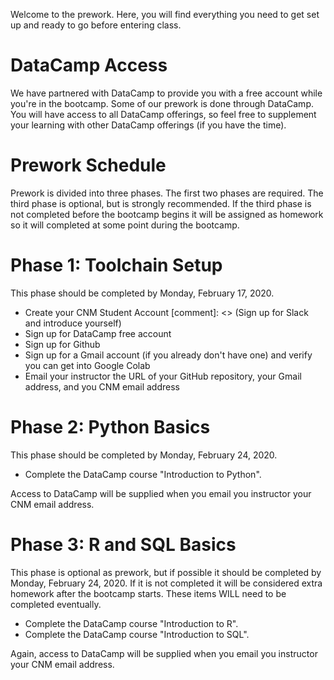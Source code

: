 Welcome to the prework. Here, you will find everything you need to get set up and ready to go before entering class.

# DataCamp Access

We have partnered with DataCamp to provide you with a free account while you're in the bootcamp. Some of our prework is done through DataCamp. You will have access to all DataCamp offerings, so feel free to supplement your learning with other DataCamp offerings (if you have the time).

# Prework Schedule

Prework is divided into three phases. The first two phases are required. The third phase is optional, but is strongly recommended. If the third phase is not completed before the bootcamp begins it will be assigned as homework so it will completed at some point during the bootcamp.

# Phase 1: Toolchain Setup

This phase should be completed by Monday, February 17, 2020. 

- Create your CNM Student Account
[comment]: <> (Sign up for Slack and introduce yourself)
- Sign up for DataCamp free account
- Sign up for Github
- Sign up for a Gmail account (if you already don't have one) and verify you can get into Google Colab
- Email your instructor the URL of your GitHub repository, your Gmail address, and you CNM email address 

# Phase 2: Python Basics

This phase should be completed by Monday, February 24, 2020. 

- Complete the DataCamp course "Introduction to Python". 

Access to DataCamp will be supplied when you email you instructor your CNM email address.

# Phase 3: R and SQL Basics 

This phase is optional as prework, but if possible it should be completed by Monday, February 24, 2020. If it is not completed it will be considered extra homework after the bootcamp starts. These items WILL need to be completed eventually.

- Complete the DataCamp course "Introduction to R". 
- Complete the DataCamp course "Introduction to SQL". 

Again, access to DataCamp will be supplied when you email you instructor your CNM email address.

